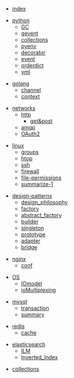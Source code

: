 * [index](/)

<!-- Python部分 -->

* [python](python/)
	* [GC](python/GC)
	* [gevent](python/gevent)
	* [collections](python/collections)
	* [pyenv](python/pyenv)
	* [decorator](python/decorator)
	* [event](python/event)
	* [orderdict](python/orderdict)
	* [yml](python/yml)


<!-- Python部分 -->

* [golang](golang/)
	* [channel](golang/channel)
	* [context](golang/context)

<!-- 计算机网络部分 -->

* [networks](networks/)
	* [http](networks/http/)
		* [get&post](networks/http/get&post)
	* [amqp](networks/amqp)
	* [OAuth2](networks/OAuth2)


<!-- Linux部分 -->

* [linux](linux/)
	* [groups](linux/groups)
	* [htop](linux/htop)
	* [ssh](linux/ssh)
	* [firewall](linux/firewall)
	* [file-permissions](linux/file-permissions)
	* [summarize-1](linux/summarize_1)

<!-- 设计模式 -->
* [design-patterns](design_patterns/)
	* [design_philosophy](design_patterns/design_philosophy)
	* [factory](design_patterns/factory)
	* [abstract_factory](design_patterns/abstract_factory)
	* [builder](design_patterns/builder)
	* [singleton](design_patterns/singleton)
	* [prototype](design_patterns/prototype)
	* [adapter](design_patterns/adapter)
	* [bridge](design_patterns/bridge)

<!-- nginx部分 -->
* [nginx](nginx/)
	* [conf](nginx/conf)

<!-- 操作系统部分 -->
* [OS](OS/)
	* [IOmodel](OS/IOmodel)
	* [ioMultiplexing](OS/ioMultiplexing)

<!-- mysql部分 -->
* [mysql](mysql/)
	* [transaction](mysql/transaction)
	* [summary](mysql/summary)

<!-- redis部分 -->
* [redis](redis/)
	* [cache](redis/cache)

<!-- elasticsearch部分 -->
* [elasticsearch](elasticsearch/)
	* [ILM](elasticsearch/ILM)
	* [Inverted_Index](elasticsearch/Inverted_Index)

<!-- 资料整理 -->
* [collections](collections)
